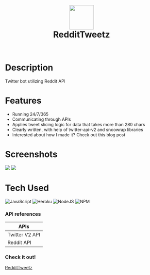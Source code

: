 <div align="center">
      <h1> <img src="https://i.ibb.co/rZdLk9r/1000-F-333424490-r-TQVgsy-TU4-PPJT5j-NVp1-Wv-Wm-Lgzwr-VLZ.jpg" width="80px"><br/>RedditTweetz</h1>
     </div>
<p align="center"> <a href="https://akom.me" target="_blank"><img alt="" src="https://img.shields.io/badge/Website-EA4C89?style=normal&logo=dribbble&logoColor=white" style="vertical-align:center" /></a> <a href="https://twitter.com/kaumnen" target="_blank"><img alt="" src="https://img.shields.io/badge/Twitter-1DA1F2?style=normal&logo=twitter&logoColor=white" style="vertical-align:center" /></a> <a href="https://www.linkedin.com/in/komnenovic}" target="_blank"><img alt="" src="https://img.shields.io/badge/LinkedIn-0077B5?style=normal&logo=linkedin&logoColor=white" style="vertical-align:center" /></a> </p>

# Description
Twitter bot utilizing Reddit API

# Features
- Running 24/7/365
- Communicating through APIs
- Applies tweet slicing logic for data that takes more than 280 chars
- Clearly written, with help of twitter-api-v2 and snoowrap libraries
- Interested about how I made it? Check out this blog post
# Screenshots
 <img src="https://i.ibb.co/RzCHqBK/image.png"> <img src="https://i.ibb.co/YjXvgMG/image.png">
# Tech Used
 ![JavaScript](https://img.shields.io/badge/javascript-%23323330.svg?style=for-the-badge&logo=javascript&logoColor=%23F7DF1E) ![Heroku](https://img.shields.io/badge/heroku-%23430098.svg?style=for-the-badge&logo=heroku&logoColor=white) ![NodeJS](https://img.shields.io/badge/node.js-6DA55F?style=for-the-badge&logo=node.js&logoColor=white) ![NPM](https://img.shields.io/badge/NPM-%23000000.svg?style=for-the-badge&logo=npm&logoColor=white)
      
### API references
| APIs | 
| ----------- | 
| Twitter V2 API| 
| Reddit API | 

### Check it out!
[RedditTweetz](https://itsvg.in)


      
<!-- </> with 💛 by readMD (https://readmd.itsvg.in) -->
    
